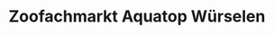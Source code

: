 ---
title: "Zoofachmarkt Aquatop Würselen"
url: /wuerselen/zoofachmarkt-aquatop-wuerselen/
shop: Tiere
---